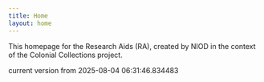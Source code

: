 ```yaml
---
title: Home
layout: home
---
```


This homepage for the Research Aids (RA), created by NIOD in the context of the Colonial Collections project. 


current version from 2025-08-04 06:31:46.834483
